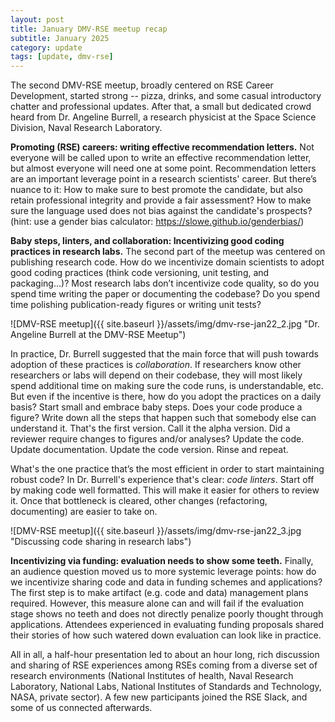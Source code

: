 ```yaml
---
layout: post
title: January DMV-RSE meetup recap
subtitle: January 2025
category: update
tags: [update, dmv-rse]
---
```


The second DMV-RSE meetup, broadly centered on RSE Career Development, started strong -- pizza, drinks, and some casual introductory chatter and professional updates. After that, a small but dedicated crowd heard from Dr. Angeline Burrell, a research physicist at the Space Science Division, Naval Research Laboratory.

**Promoting (RSE) careers: writing effective recommendation letters.** Not everyone will be called upon to write an effective recommendation letter, but almost everyone will need one at some point. Recommendation letters are an important leverage point in a research scientists' career. But there’s nuance to it: How to make sure to best promote the candidate, but also retain professional integrity and provide a fair assessment? How to make sure the language used does not bias against the candidate's prospects? (hint: use a gender bias calculator: https://slowe.github.io/genderbias/)

**Baby steps, linters, and collaboration: Incentivizing good coding practices in research labs.** The second part of the meetup was centered on publishing research code. How do we incentivize domain scientists to adopt good coding practices (think code versioning, unit testing, and packaging…)? Most research labs don’t incentivize code quality, so do you spend time writing the paper or documenting the codebase? Do you spend time polishing publication-ready figures or writing unit tests?

![DMV-RSE meetup]({{ site.baseurl }}/assets/img/dmv-rse-jan22_2.jpg "Dr. Angeline Burrell at the DMV-RSE Meetup")

In practice, Dr. Burrell suggested that the main force that will push towards adoption of these practices is _collaboration_. If researchers know other researchers or labs will depend on their codebase, they will most likely spend additional time on making sure the code runs, is understandable, etc. But even if the incentive is there, how do you adopt the practices on a daily basis? Start small and embrace baby steps. Does your code produce a figure? Write down all the steps that happen such that somebody else can understand it. That's the first version. Call it the alpha version. Did a reviewer require changes to figures and/or analyses? Update the code. Update documentation. Update the code version. Rinse and repeat.

What's the one practice that’s the most efficient in order to start maintaining robust code? In Dr. Burrell's experience that's clear: _code linters_. Start off by making code well formatted. This will make it easier for others to review it. Once that bottleneck is cleared, other changes (refactoring, documenting) are easier to take on.

![DMV-RSE meetup]({{ site.baseurl }}/assets/img/dmv-rse-jan22_3.jpg "Discussing code sharing in research labs")

**Incentivizing via funding: evaluation needs to show some teeth.** Finally, an audience question moved us to more systemic leverage points: how do we incentivize sharing code and data in funding schemes and applications? The first step is to make artifact (e.g. code and data) management plans required. However, this measure alone can and will fail if the evaluation stage shows no teeth and does not directly penalize poorly thought through applications. Attendees experienced in evaluating funding proposals shared their stories of how such watered down evaluation can look like in practice.

All in all, a half-hour presentation led to about an hour long, rich discussion and sharing of RSE experiences among RSEs coming from a diverse set of research environments (National Institutes of health, Naval Research Laboratory, National Labs, National Institutes of Standards and Technology, NASA, private sector). A few new participants joined the RSE Slack, and some of us connected afterwards.
